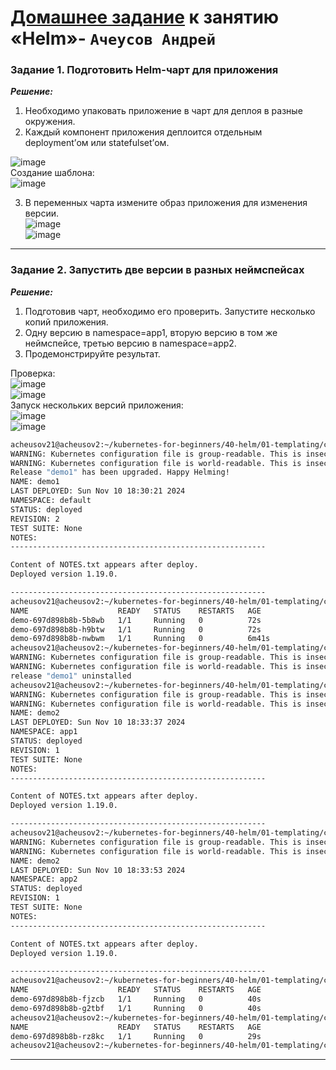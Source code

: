 # [Домашнее задание](https://github.com/netology-code/kuber-homeworks/blob/main/2.5/2.5.md) к занятию «Helm»- `Ачеусов Андрей`


### Задание 1. Подготовить Helm-чарт для приложения   

***Решение:***  

1. Необходимо упаковать приложение в чарт для деплоя в разные окружения.  
2. Каждый компонент приложения деплоится отдельным deployment’ом или statefulset’ом.  

![image](https://github.com/user-attachments/assets/08a998ca-b41d-46bc-8fa6-375a8f81fc43)  
Создание шаблона:   
![image](https://github.com/user-attachments/assets/40730bbb-c295-4a90-9a3f-a58bb914b524)  

3. В переменных чарта измените образ приложения для изменения версии.  
![image](https://github.com/user-attachments/assets/d268e90c-6ff8-4746-baa3-f22f23926754)  
![image](https://github.com/user-attachments/assets/5de22a6d-a951-4a9d-a763-ff84c58b732e)  


---


### Задание 2. Запустить две версии в разных неймспейсах   

***Решение:***  

1. Подготовив чарт, необходимо его проверить. Запуститe несколько копий приложения.  
2. Одну версию в namespace=app1, вторую версию в том же неймспейсе, третью версию в namespace=app2.  
3. Продемонстрируйте результат.  

Проверка:   
![image](https://github.com/user-attachments/assets/fafb486b-08bd-42f0-a907-1402762bf8e2)  
![image](https://github.com/user-attachments/assets/1b4ae68b-8066-47f1-9a8f-be00b05e4f4f)  
Запуск нескольких версий приложения:  
![image](https://github.com/user-attachments/assets/d571b135-86bb-478f-b242-be2b0ca60080)  
![image](https://github.com/user-attachments/assets/301e567e-4a98-4ea5-acf4-ed1c76449b42)  
```bash
acheusov21@acheusov2:~/kubernetes-for-beginners/40-helm/01-templating/charts$ helm upgrade demo1 --set replicaCount=3 01-simple
WARNING: Kubernetes configuration file is group-readable. This is insecure. Location: /home/acheusov21/.kube/config
WARNING: Kubernetes configuration file is world-readable. This is insecure. Location: /home/acheusov21/.kube/config
Release "demo1" has been upgraded. Happy Helming!
NAME: demo1
LAST DEPLOYED: Sun Nov 10 18:30:21 2024
NAMESPACE: default
STATUS: deployed
REVISION: 2
TEST SUITE: None
NOTES:
---------------------------------------------------------

Content of NOTES.txt appears after deploy.
Deployed version 1.19.0.

---------------------------------------------------------
acheusov21@acheusov2:~/kubernetes-for-beginners/40-helm/01-templating/charts$ kubectl get pod
NAME                    READY   STATUS    RESTARTS   AGE
demo-697d898b8b-5b8wb   1/1     Running   0          72s
demo-697d898b8b-h9btw   1/1     Running   0          72s
demo-697d898b8b-nwbwm   1/1     Running   0          6m41s
acheusov21@acheusov2:~/kubernetes-for-beginners/40-helm/01-templating/charts$ helm uninstall demo1
WARNING: Kubernetes configuration file is group-readable. This is insecure. Location: /home/acheusov21/.kube/config
WARNING: Kubernetes configuration file is world-readable. This is insecure. Location: /home/acheusov21/.kube/config
release "demo1" uninstalled
acheusov21@acheusov2:~/kubernetes-for-beginners/40-helm/01-templating/charts$ helm install demo2 --namespace app1 --create-namespace --wait --set replicaCount=2 01-simple
WARNING: Kubernetes configuration file is group-readable. This is insecure. Location: /home/acheusov21/.kube/config
WARNING: Kubernetes configuration file is world-readable. This is insecure. Location: /home/acheusov21/.kube/config
NAME: demo2
LAST DEPLOYED: Sun Nov 10 18:33:37 2024
NAMESPACE: app1
STATUS: deployed
REVISION: 1
TEST SUITE: None
NOTES:
---------------------------------------------------------

Content of NOTES.txt appears after deploy.
Deployed version 1.19.0.

---------------------------------------------------------
acheusov21@acheusov2:~/kubernetes-for-beginners/40-helm/01-templating/charts$ helm install demo2 --namespace app2 --create-namespace --wait --set replicaCount=1 01-simple
WARNING: Kubernetes configuration file is group-readable. This is insecure. Location: /home/acheusov21/.kube/config
WARNING: Kubernetes configuration file is world-readable. This is insecure. Location: /home/acheusov21/.kube/config
NAME: demo2
LAST DEPLOYED: Sun Nov 10 18:33:53 2024
NAMESPACE: app2
STATUS: deployed
REVISION: 1
TEST SUITE: None
NOTES:
---------------------------------------------------------

Content of NOTES.txt appears after deploy.
Deployed version 1.19.0.

---------------------------------------------------------
acheusov21@acheusov2:~/kubernetes-for-beginners/40-helm/01-templating/charts$ kubectl get pod -n app1
NAME                    READY   STATUS    RESTARTS   AGE
demo-697d898b8b-fjzcb   1/1     Running   0          40s
demo-697d898b8b-g2tbf   1/1     Running   0          40s
acheusov21@acheusov2:~/kubernetes-for-beginners/40-helm/01-templating/charts$ kubectl get pod -n app2
NAME                    READY   STATUS    RESTARTS   AGE
demo-697d898b8b-rz8kc   1/1     Running   0          29s
acheusov21@acheusov2:~/kubernetes-for-beginners/40-helm/01-templating/charts$
```

---
